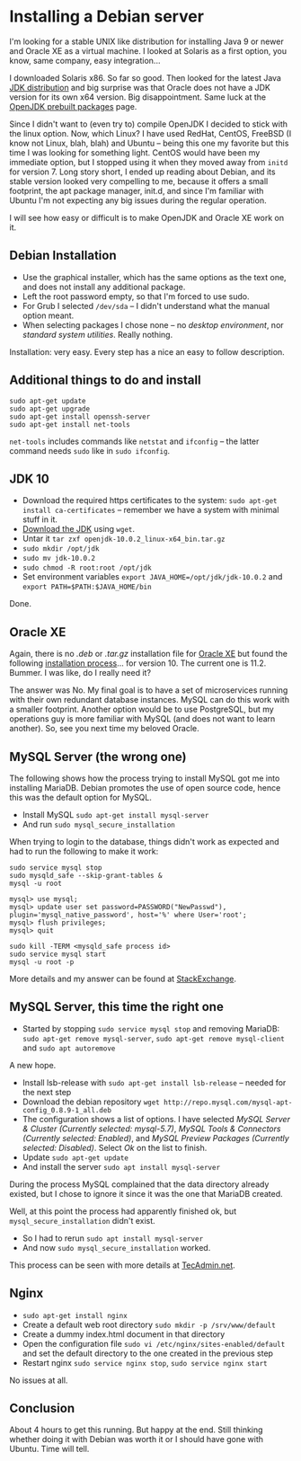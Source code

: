 # Installing a Debian server

I'm looking for a stable UNIX like distribution for installing Java 9 or newer and Oracle XE as a virtual machine. I looked at Solaris as a first option, you know, same company, easy integration...

I downloaded Solaris x86. So far so good. Then looked for the latest Java [JDK distribution](http://www.oracle.com/technetwork/java/javase/downloads/jdk10-downloads-4416644.html) and big surprise was that Oracle does not have a JDK version for its own x64 version. Big disappointment. Same luck at the [OpenJDK prebuilt packages](http://openjdk.java.net/install/index.html) page.

Since I didn't want to (even try to) compile OpenJDK I decided to stick with the linux option. Now, which Linux? I have used RedHat, CentOS, FreeBSD (I know not Linux, blah, blah) and Ubuntu – being this one my favorite but this time I was looking for something light. CentOS would have been my immediate option, but I stopped using it when they moved away from `initd` for version 7. Long story short, I ended up reading about Debian, and its stable version looked very compelling to me, because it offers a small footprint, the apt package manager, init.d, and since I'm familiar with Ubuntu I'm not expecting any big issues during the regular operation.

I will see how easy or difficult is to make OpenJDK and Oracle XE work on it.

## Debian Installation

* Use the graphical installer, which has the same options as the text one, and does not install any additional package.
* Left the root password empty, so that I'm forced to use sudo.
* For Grub I selected `/dev/sda` – I didn't understand what the manual option meant.
* When selecting packages I chose none – no *desktop environment*, nor *standard system utilities*. Really nothing.

Installation: very easy. Every step has a nice an easy to follow description.

## Additional things to do and install

    sudo apt-get update
    sudo apt-get upgrade
    sudo apt-get install openssh-server
    sudo apt-get install net-tools

`net-tools` includes commands like `netstat` and `ifconfig` – the latter command needs `sudo` like in `sudo ifconfig`.

## JDK 10

* Download the required https certificates to the system: `sudo apt-get install ca-certificates` – remember we have a system with minimal stuff in it.
* [Download the JDK](http://jdk.java.net/10/) using `wget`.
* Untar it `tar zxf openjdk-10.0.2_linux-x64_bin.tar.gz`
* `sudo mkdir /opt/jdk`
* `sudo mv jdk-10.0.2`
* `sudo chmod -R root:root /opt/jdk`
* Set environment variables `export JAVA_HOME=/opt/jdk/jdk-10.0.2` and `export PATH=$PATH:$JAVA_HOME/bin`

Done.

## Oracle XE

Again, there is no *.deb* or *.tar.gz* installation file for [Oracle XE](http://www.oracle.com/technetwork/database/database-technologies/express-edition/downloads/index.html) but found the following [installation process](https://www.davidpashley.com/articles/oracle-install/)... for version 10. The current one is 11.2. Bummer. I was like, do I really need it?

The answer was No. My final goal is to have a set of microservices running with their own redundant database instances. MySQL can do this work with a smaller footprint. Another option would be to use PostgreSQL, but my operations guy is more familiar with MySQL (and does not want to learn another). So, see you next time my beloved Oracle.


## MySQL Server (the wrong one)

The following shows how the process trying to install MySQL got me into installing MariaDB. Debian promotes the use of open source code, hence this was the default option for MySQL.

* Install MySQL `sudo apt-get install mysql-server`
* And run `sudo mysql_secure_installation`

When trying to login to the database, things didn't work as expected and had to run the following to make it work:

```
sudo service mysql stop
sudo mysqld_safe --skip-grant-tables &
mysql -u root

mysql> use mysql;
mysql> update user set password=PASSWORD("NewPasswd"), plugin='mysql_native_password', host='%' where User='root';
mysql> flush privileges;
mysql> quit

sudo kill -TERM <mysqld_safe process id>
sudo service mysql start
mysql -u root -p
```

More details and my answer can be found at [StackExchange](https://unix.stackexchange.com/questions/327120/after-fresh-install-of-mysql-server-cant-log-in-with-mysql-root-u/463429#463429).

## MySQL Server, this time the right one

* Started by stopping `sudo service mysql stop` and removing MariaDB: `sudo apt-get remove mysql-server`, `sudo apt-get remove mysql-client` and `sudo apt autoremove`

A new hope.

* Install lsb-release with `sudo apt-get install lsb-release` – needed for the next step
* Download the debian repository `wget http://repo.mysql.com/mysql-apt-config_0.8.9-1_all.deb`
* The configuration shows a list of options. I have selected *MySQL Server & Cluster (Currently selected: mysql-5.7)*, *MySQL Tools & Connectors (Currently selected: Enabled)*, and *MySQL Preview Packages (Currently selected: Disabled)*. Select *Ok* on the list to finish.
* Update `sudo apt-get update`
* And install the server `sudo apt install mysql-server`

During the process MySQL complained that the data directory already existed, but I chose to ignore it since it was the one that MariaDB created.

Well, at this point the process had apparently finished ok, but `mysql_secure_installation` didn't exist.

* So I had to rerun `sudo apt install mysql-server`
* And now `sudo mysql_secure_installation` worked.

This process can be seen with more details at [TecAdmin.net](https://tecadmin.net/install-mysql-server-on-debian9-stretch/).

## Nginx

* `sudo apt-get install nginx`
* Create a default web root directory `sudo mkdir -p /srv/www/default`
* Create a dummy index.html document in that directory
* Open the configuration file `sudo vi /etc/nginx/sites-enabled/default` and set the default directory to the one created in the previous step
* Restart nginx `sudo service nginx stop`, `sudo service nginx start`

No issues at all.

## Conclusion

About 4 hours to get this running. But happy at the end. Still thinking whether doing it with Debian was worth it or I should have gone with Ubuntu. Time will tell.

